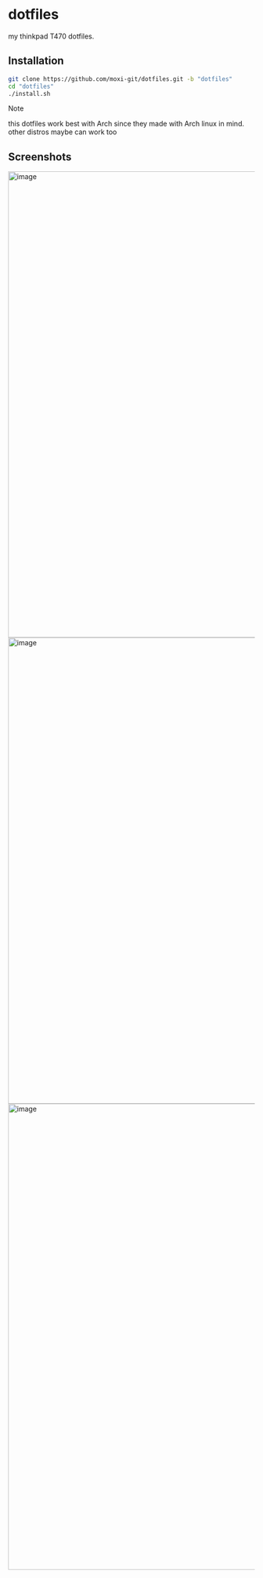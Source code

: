 # dotfiles

my thinkpad T470 dotfiles.

## Installation

```bash
git clone https://github.com/moxi-git/dotfiles.git -b "dotfiles"
cd "dotfiles"
./install.sh
```

> [!NOTE]
> this dotfiles work best with Arch since they made with Arch linux in mind. other distros maybe can work too

## Screenshots

<img width="950" alt="image" src="https://github.com/user-attachments/assets/b8bfb885-2ee4-4fe0-b9b6-508c33ceddcf" />
<img width="950" alt="image" src="https://github.com/user-attachments/assets/097ef820-fa20-49f6-a9a8-8581c38b7975" />
<img width="950" alt="image" src="https://github.com/user-attachments/assets/ca34c79e-d44c-4e6d-86a9-8421a4e33ae8" />
